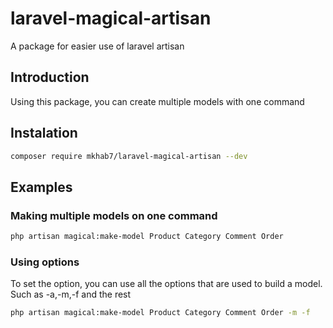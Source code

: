 # laravel-magical-artisan
A package for easier use of laravel artisan


## Introduction

Using this package, you can create multiple models with one command

## Instalation 

```bash
composer require mkhab7/laravel-magical-artisan --dev
```

## Examples 

### Making multiple models on one command

```bash
php artisan magical:make-model Product Category Comment Order
```

### Using options

To set the option, you can use all the options that are used to build a model. Such as -a,-m,-f and the rest

```bash
php artisan magical:make-model Product Category Comment Order -m -f
```

